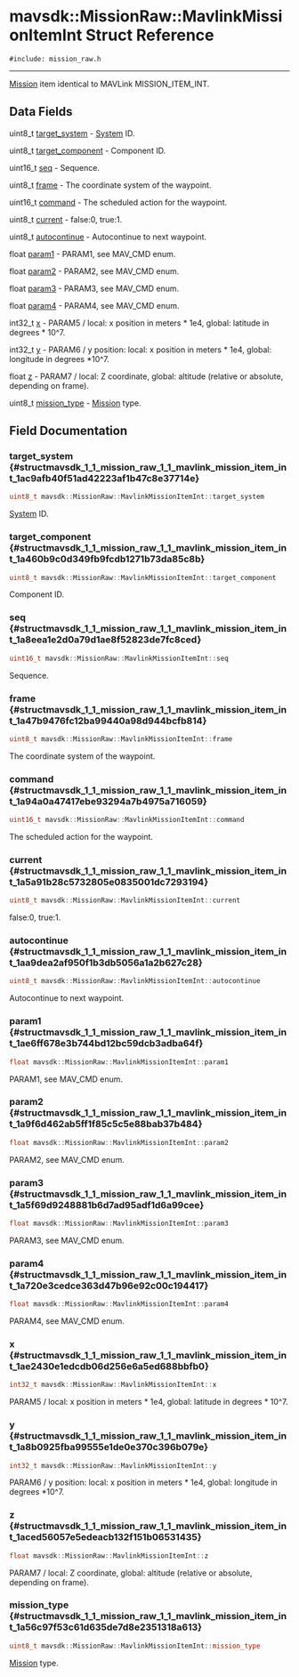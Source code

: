 # mavsdk::MissionRaw::MavlinkMissionItemInt Struct Reference
`#include: mission_raw.h`

----


[Mission](classmavsdk_1_1_mission.md) item identical to MAVLink MISSION_ITEM_INT. 


## Data Fields


uint8_t [target_system](#structmavsdk_1_1_mission_raw_1_1_mavlink_mission_item_int_1ac9afb40f51ad42223af1b47c8e37714e)  - [System](classmavsdk_1_1_system.md) ID.

uint8_t [target_component](#structmavsdk_1_1_mission_raw_1_1_mavlink_mission_item_int_1a460b9c0d349fb9fcdb1271b73da85c8b)  - Component ID.

uint16_t [seq](#structmavsdk_1_1_mission_raw_1_1_mavlink_mission_item_int_1a8eea1e2d0a79d1ae8f52823de7fc8ced)  - Sequence.

uint8_t [frame](#structmavsdk_1_1_mission_raw_1_1_mavlink_mission_item_int_1a47b9476fc12ba99440a98d944bcfb814)  - The coordinate system of the waypoint.

uint16_t [command](#structmavsdk_1_1_mission_raw_1_1_mavlink_mission_item_int_1a94a0a47417ebe93294a7b4975a716059)  - The scheduled action for the waypoint.

uint8_t [current](#structmavsdk_1_1_mission_raw_1_1_mavlink_mission_item_int_1a5a91b28c5732805e0835001dc7293194)  - false:0, true:1.

uint8_t [autocontinue](#structmavsdk_1_1_mission_raw_1_1_mavlink_mission_item_int_1aa9dea2af950f1b3db5056a1a2b627c28)  - Autocontinue to next waypoint.

float [param1](#structmavsdk_1_1_mission_raw_1_1_mavlink_mission_item_int_1ae6ff678e3b744bd12bc59dcb3adba64f)  - PARAM1, see MAV_CMD enum.

float [param2](#structmavsdk_1_1_mission_raw_1_1_mavlink_mission_item_int_1a9f6d462ab5ff1f85c5c5e88bab37b484)  - PARAM2, see MAV_CMD enum.

float [param3](#structmavsdk_1_1_mission_raw_1_1_mavlink_mission_item_int_1a5f69d9248881b6d7ad95adf1d6a99cee)  - PARAM3, see MAV_CMD enum.

float [param4](#structmavsdk_1_1_mission_raw_1_1_mavlink_mission_item_int_1a720e3cedce363d47b96e92c00c194417)  - PARAM4, see MAV_CMD enum.

int32_t [x](#structmavsdk_1_1_mission_raw_1_1_mavlink_mission_item_int_1ae2430e1edcdb06d256e6a5ed688bbfb0)  - PARAM5 / local: x position in meters * 1e4, global: latitude in degrees * 10^7.

int32_t [y](#structmavsdk_1_1_mission_raw_1_1_mavlink_mission_item_int_1a8b0925fba99555e1de0e370c396b079e)  - PARAM6 / y position: local: x position in meters * 1e4, global: longitude in degrees *10^7.

float [z](#structmavsdk_1_1_mission_raw_1_1_mavlink_mission_item_int_1aced56057e5edeacb132f151b06531435)  - PARAM7 / local: Z coordinate, global: altitude (relative or absolute, depending on frame).

uint8_t [mission_type](#structmavsdk_1_1_mission_raw_1_1_mavlink_mission_item_int_1a56c97f53c61d635de7d8e2351318a613)  - [Mission](classmavsdk_1_1_mission.md) type.


## Field Documentation


### target_system {#structmavsdk_1_1_mission_raw_1_1_mavlink_mission_item_int_1ac9afb40f51ad42223af1b47c8e37714e}

```cpp
uint8_t mavsdk::MissionRaw::MavlinkMissionItemInt::target_system
```


[System](classmavsdk_1_1_system.md) ID.


### target_component {#structmavsdk_1_1_mission_raw_1_1_mavlink_mission_item_int_1a460b9c0d349fb9fcdb1271b73da85c8b}

```cpp
uint8_t mavsdk::MissionRaw::MavlinkMissionItemInt::target_component
```


Component ID.


### seq {#structmavsdk_1_1_mission_raw_1_1_mavlink_mission_item_int_1a8eea1e2d0a79d1ae8f52823de7fc8ced}

```cpp
uint16_t mavsdk::MissionRaw::MavlinkMissionItemInt::seq
```


Sequence.


### frame {#structmavsdk_1_1_mission_raw_1_1_mavlink_mission_item_int_1a47b9476fc12ba99440a98d944bcfb814}

```cpp
uint8_t mavsdk::MissionRaw::MavlinkMissionItemInt::frame
```


The coordinate system of the waypoint.


### command {#structmavsdk_1_1_mission_raw_1_1_mavlink_mission_item_int_1a94a0a47417ebe93294a7b4975a716059}

```cpp
uint16_t mavsdk::MissionRaw::MavlinkMissionItemInt::command
```


The scheduled action for the waypoint.


### current {#structmavsdk_1_1_mission_raw_1_1_mavlink_mission_item_int_1a5a91b28c5732805e0835001dc7293194}

```cpp
uint8_t mavsdk::MissionRaw::MavlinkMissionItemInt::current
```


false:0, true:1.


### autocontinue {#structmavsdk_1_1_mission_raw_1_1_mavlink_mission_item_int_1aa9dea2af950f1b3db5056a1a2b627c28}

```cpp
uint8_t mavsdk::MissionRaw::MavlinkMissionItemInt::autocontinue
```


Autocontinue to next waypoint.


### param1 {#structmavsdk_1_1_mission_raw_1_1_mavlink_mission_item_int_1ae6ff678e3b744bd12bc59dcb3adba64f}

```cpp
float mavsdk::MissionRaw::MavlinkMissionItemInt::param1
```


PARAM1, see MAV_CMD enum.


### param2 {#structmavsdk_1_1_mission_raw_1_1_mavlink_mission_item_int_1a9f6d462ab5ff1f85c5c5e88bab37b484}

```cpp
float mavsdk::MissionRaw::MavlinkMissionItemInt::param2
```


PARAM2, see MAV_CMD enum.


### param3 {#structmavsdk_1_1_mission_raw_1_1_mavlink_mission_item_int_1a5f69d9248881b6d7ad95adf1d6a99cee}

```cpp
float mavsdk::MissionRaw::MavlinkMissionItemInt::param3
```


PARAM3, see MAV_CMD enum.


### param4 {#structmavsdk_1_1_mission_raw_1_1_mavlink_mission_item_int_1a720e3cedce363d47b96e92c00c194417}

```cpp
float mavsdk::MissionRaw::MavlinkMissionItemInt::param4
```


PARAM4, see MAV_CMD enum.


### x {#structmavsdk_1_1_mission_raw_1_1_mavlink_mission_item_int_1ae2430e1edcdb06d256e6a5ed688bbfb0}

```cpp
int32_t mavsdk::MissionRaw::MavlinkMissionItemInt::x
```


PARAM5 / local: x position in meters * 1e4, global: latitude in degrees * 10^7.


### y {#structmavsdk_1_1_mission_raw_1_1_mavlink_mission_item_int_1a8b0925fba99555e1de0e370c396b079e}

```cpp
int32_t mavsdk::MissionRaw::MavlinkMissionItemInt::y
```


PARAM6 / y position: local: x position in meters * 1e4, global: longitude in degrees *10^7.


### z {#structmavsdk_1_1_mission_raw_1_1_mavlink_mission_item_int_1aced56057e5edeacb132f151b06531435}

```cpp
float mavsdk::MissionRaw::MavlinkMissionItemInt::z
```


PARAM7 / local: Z coordinate, global: altitude (relative or absolute, depending on frame).


### mission_type {#structmavsdk_1_1_mission_raw_1_1_mavlink_mission_item_int_1a56c97f53c61d635de7d8e2351318a613}

```cpp
uint8_t mavsdk::MissionRaw::MavlinkMissionItemInt::mission_type
```


[Mission](classmavsdk_1_1_mission.md) type.

